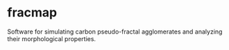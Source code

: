 fracmap
=======

Software for simulating carbon pseudo-fractal agglomerates and analyzing their morphological properties.
